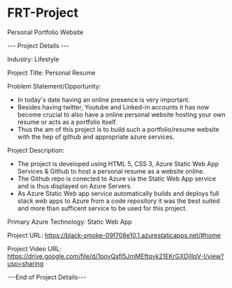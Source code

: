 # FRT-Project
Personal Portfolio Website

--- Project Details ---

Industry: Lifestyle

Project Title: Personal Resume

Problem Statement/Opportunity: 
- In today's date having an online presence is very important. 
- Besides having twitter, Youtube and Linked-in accounts it has now become crucial to also have a online personal website hosting your own resume or acts as a portfolio itself.
- Thus the am of this project is to build such a portfolio/resume website with the hep of github and appropriate azure services.

Project Description: 
- The project is developed using HTML 5, CSS 3, Azure Static Web App Services & Github to host a personal resume as a website online. 
- The Github repo is conected to Azure via the Static Web App service and is thus displayed on Azure Servers. 
- As Azure Static Web app service automatically builds and deploys full stack web apps to Azure from a code repository it was the best suited and more than sufficent service to be used for this project.

Primary Azure Technology: Static Web App

Project URL: https://black-smoke-09f708e10.1.azurestaticapps.net/#home

Project Video URL: https://drive.google.com/file/d/1poyQsfI5JmMEftqyk21EKrGXDjIIqV-I/view?usp=sharing


---End of Project Details---



